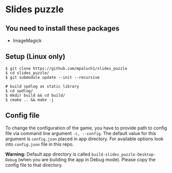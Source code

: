 # Slides puzzle

## You need to install these packages
* ImageMagick

## Setup (Linux only)
```shell
$ git clone https://github.com/mpaluch1/slides_puzzle
$ cd slides_puzzle/
$ git submodule update --init --recursive

# build spdlog as static library
$ cd spdlog/
$ mkdir build && cd build/
$ cmake .. && make -j
```

## Config file
To change the configuration of the game, you have to provide path to config
file via command line argument `-c, --config`. The default value for this
argument is `config.json` placed in app directory. For available options
look into `config.json` file in this repo.

__Warning:__ Default app directory is called `build-slides_puzzle-Desktop-Debug`
(when you are building the app in Debug mode). Please copy the config file to
that directory.